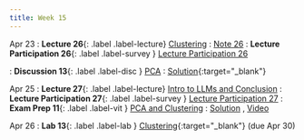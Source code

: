 ```yaml
---
title: Week 15
---
```



Apr 23
: **Lecture 26**{: .label .label-lecture} [Clustering](lecture/lec26)
    : [Note 26](https://ds100.org/course-notes/clustering/clustering.html)
: **Lecture Participation 26**{: .label .label-survey } [Lecture Participation 26](https://app.sli.do/event/vt6LcX82NeCyR54pWm6Bk5/embed/polls/90430eb4-747b-4225-b2fd-8115c565348d)

: **Discussion 13**{: .label .label-disc } [PCA](https://drive.google.com/file/d/1KZAc2TshjEvBtyFQoihqsHjrJs9VyAPY/view?usp=sharing)
    : [Solution](https://drive.google.com/file/d/18MaFhtsbZ_Lq7KDoNexmNGfQtngsApYh/view?usp=sharing){:target="_blank"}
    <!-- [Video](https://youtu.be/_Mh7aGwg2ZI?si=KWExe_RXbhWrigAn){:target="_blank"} -->

Apr 25
: **Lecture 27**{: .label .label-lecture} [Intro to LLMs and Conclusion](lecture/lec27)
: **Lecture Participation 27**{: .label .label-survey } [Lecture Participation 27](https://app.sli.do/event/pxVnXajRJK4kjXDRX1c7Me/login?redirect_url=https%3A%2F%2Fapp.sli.do%2Fevent%2FpxVnXajRJK4kjXDRX1c7Me)
: **Exam Prep 11**{: .label .label-vit } [PCA and Clustering](https://drive.google.com/file/d/1ghooCdqS7Zj2ZHaIUTUUyT7fJRZcbxNU/view?usp=sharing)
    : [Solution](https://drive.google.com/file/d/17e6Z9_oRNE2DJwjnvC6GPXREQjk9JLDn/view?usp=sharing)
    , [Video](https://youtu.be/nrxG37jtu8I)

Apr 26
: **Lab 13**{: .label .label-lab } [Clustering](https://data100.datahub.berkeley.edu/hub/user-redirect/git-pull?repo=https%3A%2F%2Fgithub.com%2FDS-100%2Fsp24-student&urlpath=lab%2Ftree%2Fsp24-student%2Flab%2Flab13%2Flab13.ipynb&branch=main){:target="_blank"} (due Apr 30)
